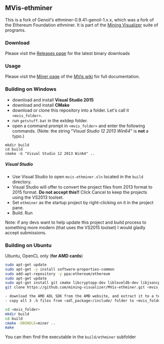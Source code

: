 ## MVis-ethminer

This is a fork of Genoil's ethminer-0.9.41-genoil-1.x.x, which was a fork of the Ethereum Foundation ethminer.  It is part of the [Mining Visualizer](https://github.com/mining-visualizer/Mining-Visualizer) suite of programs.


### Download

Please visit the [Releases page](https://github.com/mining-visualizer/MVis-ethminer/releases) for the latest binary downloads

### Usage

Please visit the [Miner page](https://github.com/mining-visualizer/Mining-Visualizer/wiki/Miner) of the [MVis wiki](https://github.com/mining-visualizer/Mining-Visualizer/wiki) for full documentation.

### Building on Windows

- download and install **Visual Studio 2015**
- download and install **CMake**
- download or clone this repository into a folder. Let's call it `<mvis_folder>`.
- run `getstuff.bat` in the extdep folder.
- open a command prompt in `<mvis_folder>` and enter the following commands.  (Note: the string "*Visual Studio 12 2013 Win64*" is **not** a typo.)

``` 
mkdir build 
cd build
cmake -G "Visual Studio 12 2013 Win64" ..
```

##### Visual Studio

- Use Visual Studio to open `mvis-ethminer.sln` located in the `build` directory.
- Visual Studio will offer to convert the project files from 2013 format to 2015 format.  **Do not accept this!!**  Click Cancel to keep the projects using the VS2013 toolset.
- Set `ethminer` as the startup project by right-clicking on it in the project pane.
- Build. Run

Note: if any devs want to help update this project and build process to something more modern (that uses the VS2015 toolset) I would gladly accept submissions.


### Building on Ubuntu

Ubuntu, OpenCL only (**for AMD cards**)

```bash
sudo apt-get update
sudo apt-get -y install software-properties-common
sudo add-apt-repository -y ppa:ethereum/ethereum
sudo apt-get update
sudo apt-get install git cmake libcryptopp-dev libleveldb-dev libjsoncpp-dev libjsonrpccpp-dev libboost-all-dev libgmp-dev libreadline-dev libcurl4-gnutls-dev ocl-icd-libopencl1 opencl-headers mesa-common-dev libmicrohttpd-dev build-essential -y
git clone https://github.com/mining-visualizer/MVis-ethminer.git <mvis_folder>

- download the AMD ADL SDK from the AMD website, and extract it to a temporary folder
- copy all 3 .h files from <adl_package>/include/ folder to <mvis_folder>/extdep/include/amd_adl/

cd <mvis_folder>
mkdir build
cd build
cmake -DBUNDLE=miner ..
make
```

You can then find the executable in the `build/ethminer` subfolder

